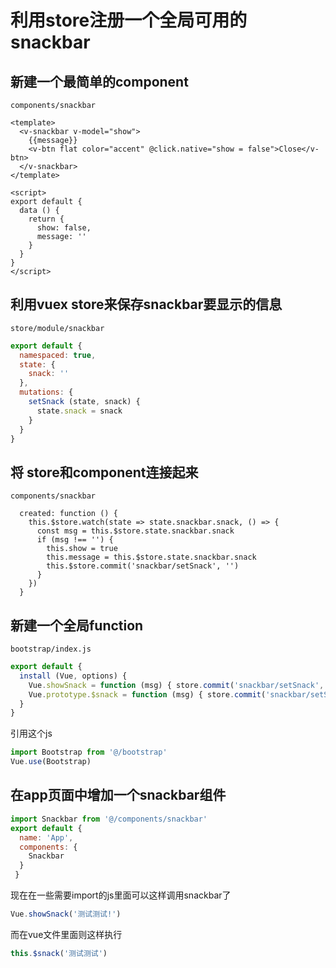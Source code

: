 # 利用store注册一个全局可用的snackbar

## 新建一个最简单的component

`components/snackbar`

```vue
<template>
  <v-snackbar v-model="show">
    {{message}}
    <v-btn flat color="accent" @click.native="show = false">Close</v-btn>
  </v-snackbar>
</template>

<script>
export default {
  data () {
    return {
      show: false,
      message: ''
    }
  }
}
</script>
```

## 利用vuex store来保存snackbar要显示的信息
`store/module/snackbar`
```javascript
export default {
  namespaced: true,
  state: {
    snack: ''
  },
  mutations: {
    setSnack (state, snack) {
      state.snack = snack
    }
  }
}
```

## 将 store和component连接起来
`components/snackbar`

```vue
  created: function () {
    this.$store.watch(state => state.snackbar.snack, () => {
      const msg = this.$store.state.snackbar.snack
      if (msg !== '') {
        this.show = true
        this.message = this.$store.state.snackbar.snack
        this.$store.commit('snackbar/setSnack', '')
      }
    })
  }
```
## 新建一个全局function
`bootstrap/index.js`
```javascript
export default {
  install (Vue, options) {
    Vue.showSnack = function (msg) { store.commit('snackbar/setSnack', msg) }   
    Vue.prototype.$snack = function (msg) { store.commit('snackbar/setSnack', msg) }
  }
}
```

引用这个js
```javascript
import Bootstrap from '@/bootstrap'
Vue.use(Bootstrap)
```



## 在app页面中增加一个snackbar组件
```javascript
import Snackbar from '@/components/snackbar'
export default {
  name: 'App',
  components: {
    Snackbar
  }
 }
```

现在在一些需要import的js里面可以这样调用snackbar了
```javascript
Vue.showSnack('测试测试!')
```
而在vue文件里面则这样执行
```javascript
this.$snack('测试测试')
```



